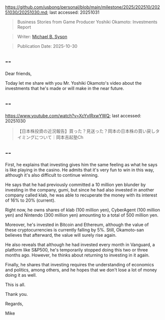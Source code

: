 https://github.com/usbong/personal/blob/main/milestone/2025/202510/20251030/20251030.md; last accessed: 20251031

> Business Stories from Game Producer Yoshiki Okamoto: Investments Report

> Writer: [Michael B. Syson](https://www.linkedin.com/in/michaelsyson/)

> Publication Date: 2025-10-30

## --

Dear friends,

Today let me share with you Mr. Yoshiki Okamoto's video about the investments that he's made or will make in the near future.

## --

https://www.youtube.com/watch?v=XcYvIRxwYWQ; last accessed: 20251030

> 【日本株投資の近況報告】買った？見送った？岡本の日本株の買い戻しタイミングについて｜岡本吉起塾Ch

## --

First, he explains that investing gives him the same feeling as what he says is like playing in the casino. He admits that it's very fun to win in this way, although it's also difficult to continue winning.

He says that he had previously committed a 10 million yen blunder by investing in the company, gumi, but since he had also invested in another company called klab, he was able to recuperate the money with its interest of 16% to 20% (current).

Right now, he owns shares of klab (100 million yen), CyberAgent (100 million yen) and Nintendo (300 million yen) amounting to a total of 500 million yen.

Moreover, he's invested in Bitcoin and Ethereum, although the value of these cryptocurrencies is currently falling by 5%. Still, Okamoto-san believes that afterward, the value will surely rise again.

He also reveals that although he had invested every month in Vanguard, a platform like S&P500, he's temporarily stopped doing this two or three months ago. However, he thinks about returning to investing in it again.

Finally, he shares that investing requires the understanding of economics and politics, among others, and he hopes that we don't lose a lot of money doing it as well.

This is all.

Thank you.

Regards,

Mike